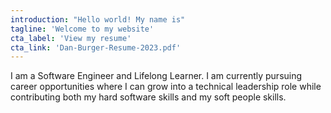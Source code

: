 ```yaml
---
introduction: "Hello world! My name is"
tagline: 'Welcome to my website'
cta_label: 'View my resume'
cta_link: 'Dan-Burger-Resume-2023.pdf'
---
```


I am a Software Engineer and Lifelong Learner. I am currently pursuing career opportunities where I can grow into a technical leadership role while contributing both my hard software skills and my soft people skills.
